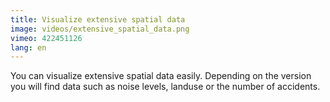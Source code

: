 ```yaml
---
title: Visualize extensive spatial data
image: videos/extensive_spatial_data.png
vimeo: 422451126
lang: en
---
```


You can visualize extensive spatial data easily. Depending on the version you will find data such as noise levels, landuse or the number of accidents.